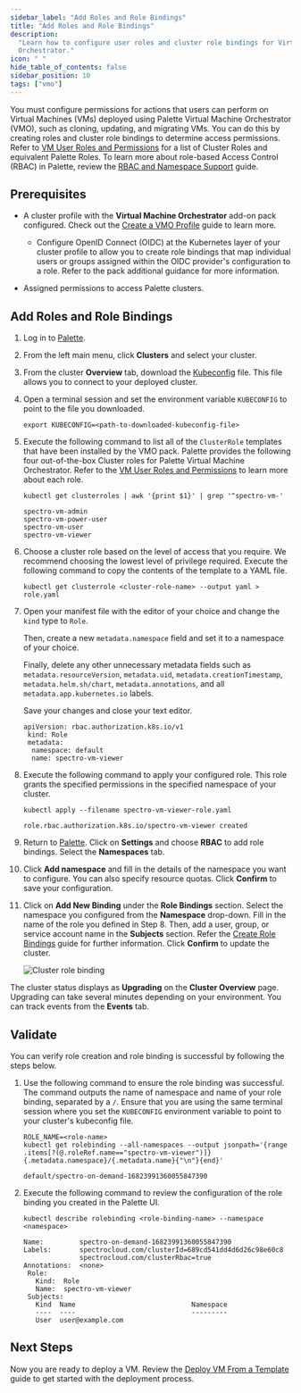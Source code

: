 ```yaml
---
sidebar_label: "Add Roles and Role Bindings"
title: "Add Roles and Role Bindings"
description:
  "Learn how to configure user roles and cluster role bindings for Virtual Machines managed by Palette Virtual Machine
  Orchestrator."
icon: " "
hide_table_of_contents: false
sidebar_position: 10
tags: ["vmo"]
---
```


You must configure permissions for actions that users can perform on Virtual Machines (VMs) deployed using Palette
Virtual Machine Orchestrator (VMO), such as cloning, updating, and migrating VMs. You can do this by creating roles and
cluster role bindings to determine access permissions. Refer to
[VM User Roles and Permissions](./vm-roles-permissions.md) for a list of Cluster Roles and equivalent Palette Roles. To
learn more about role-based Access Control (RBAC) in Palette, review the
[RBAC and Namespace Support](../../clusters/cluster-management/cluster-rbac.md) guide.

## Prerequisites

- A cluster profile with the **Virtual Machine Orchestrator** add-on pack configured. Check out the
  [Create a VMO Profile](../create-vmo-profile.md) guide to learn more.
  <!-- prettier-ignore-start -->

  - Configure OpenID Connect (OIDC) at the Kubernetes layer of your cluster profile to allow you to create role bindings
    that map individual users or groups assigned within the OIDC provider's configuration to a role. Refer to the
    <VersionedLink text="Palette eXtended Kubernetes (PXK)" url="/integrations/packs/?pack=kubernetes&tab=custom" />
    pack additional guidance for more information.

  <!-- prettier-ignore-end -->

- Assigned permissions to access Palette clusters.

## Add Roles and Role Bindings

1. Log in to [Palette](https://console.spectrocloud.com).

2. From the left main menu, click **Clusters** and select your cluster.

3. From the cluster **Overview** tab, download the [Kubeconfig](../../clusters/cluster-management/kubeconfig.md) file.
   This file allows you to connect to your deployed cluster.

4. Open a terminal session and set the environment variable `KUBECONFIG` to point to the file you downloaded.

   ```shell
   export KUBECONFIG=<path-to-downloaded-kubeconfig-file>
   ```

5. Execute the following command to list all of the `ClusterRole` templates that have been installed by the VMO pack.
   Palette provides the following four out-of-the-box Cluster roles for Palette Virtual Machine Orchestrator. Refer to
   the [VM User Roles and Permissions](./vm-roles-permissions.md) to learn more about each role.

   ```shell
   kubectl get clusterroles | awk '{print $1}' | grep '^spectro-vm-'
   ```

   ```text hideClipboard title="Expected output"
   spectro-vm-admin
   spectro-vm-power-user
   spectro-vm-user
   spectro-vm-viewer
   ```

6. Choose a cluster role based on the level of access that you require. We recommend choosing the lowest level of
   privilege required. Execute the following command to copy the contents of the template to a YAML file.

   ```shell
   kubectl get clusterrole <cluster-role-name> --output yaml > role.yaml
   ```

7. Open your manifest file with the editor of your choice and change the `kind` type to `Role`.

   Then, create a new `metadata.namespace` field and set it to a namespace of your choice.

   Finally, delete any other unnecessary metadata fields such as `metadata.resourceVersion`, `metadata.uid`,
   `metadata.creationTimestamp`, `metadata.helm.sh/chart`, `metadata.annotations`, and all `metadata.app.kubernetes.io`
   labels.

   Save your changes and close your text editor.

   ```text hideClipboard title="Example role definition"
   apiVersion: rbac.authorization.k8s.io/v1
    kind: Role
    metadata:
     namespace: default
     name: spectro-vm-viewer
   ```

8. Execute the following command to apply your configured role. This role grants the specified permissions in the
   specified namespace of your cluster.

   ```shell
   kubectl apply --filename spectro-vm-viewer-role.yaml
   ```

   ```text hideClipboard title="Expected output"
   role.rbac.authorization.k8s.io/spectro-vm-viewer created
   ```

9. Return to [Palette](https://console.spectrocloud.com). Click on **Settings** and choose **RBAC** to add role
   bindings. Select the **Namespaces** tab.

10. Click **Add namespace** and fill in the details of the namespace you want to configure. You can also specify
    resource quotas. Click **Confirm** to save your configuration.

11. Click on **Add New Binding** under the **Role Bindings** section. Select the namespace you configured from the
    **Namespace** drop-down. Fill in the name of the role you defined in Step 8. Then, add a user, group, or service
    account name in the **Subjects** section. Refer the
    [Create Role Bindings](../../clusters/cluster-management/cluster-rbac.md#create-role-bindings) guide for further
    information. Click **Confirm** to update the cluster.

    ![Cluster role binding](/vm-management_rbac_add-roles-and-role-bindings_created-binding.webp)

The cluster status displays as **Upgrading** on the **Cluster Overview** page. Upgrading can take several minutes
depending on your environment. You can track events from the **Events** tab.

## Validate

You can verify role creation and role binding is successful by following the steps below.

1. Use the following command to ensure the role binding was successful. The command outputs the name of namespace and
   name of your role binding, separated by a `/`. Ensure that you are using the same terminal session where you set the
   `KUBECONFIG` environment variable to point to your cluster's kubeconfig file.

   ```shell
   ROLE_NAME=<role-name>
   kubectl get rolebinding --all-namespaces --output jsonpath='{range .items[?(@.roleRef.name=="spectro-vm-viewer")]}{.metadata.namespace}/{.metadata.name}{"\n"}{end}'
   ```

   ```text hideClipboard title="Example output"
   default/spectro-on-demand-16823991360055847390
   ```

2. Execute the following command to review the configuration of the role binding you created in the Palette UI.

   ```shell
   kubectl describe rolebinding <role-binding-name> --namespace <namespace>
   ```

   ```text hideClipboard title="Example output"
   Name:         spectro-on-demand-16823991360055847390
   Labels:       spectrocloud.com/clusterId=689cd541dd4d6d26c98e60c8
                 spectrocloud.com/clusterRbac=true
   Annotations:  <none>
    Role:
      Kind:  Role
      Name:  spectro-vm-viewer
    Subjects:
      Kind  Name                             Namespace
      ----  ----                             ---------
      User  user@example.com
   ```

## Next Steps

Now you are ready to deploy a VM. Review the [Deploy VM From a Template](../create-manage-vm/deploy-vm-from-template.md)
guide to get started with the deployment process.
